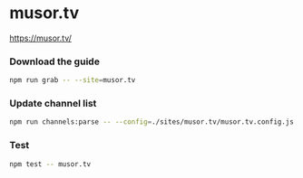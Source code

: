# musor.tv

https://musor.tv/

### Download the guide

```sh
npm run grab -- --site=musor.tv
```

### Update channel list

```sh
npm run channels:parse -- --config=./sites/musor.tv/musor.tv.config.js --output=./sites/musor.tv/musor.tv.channels.xml
```

### Test

```sh
npm test -- musor.tv
```

